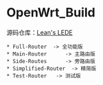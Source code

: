 # OpenWrt_Build

源码仓库：[Lean's LEDE](https://github.com/coolsnowwolf/lede)  
 

```
* Full-Router  -> 全功能版
* Main-Router      -> 主路由版
* Side-Routes      -> 旁路由版
* Simplified-Router  -> 精简版
* Test-Router   -> 测试版
```
